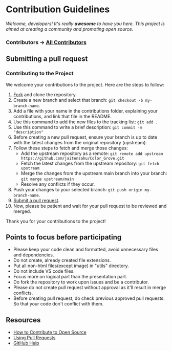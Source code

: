 
# Contribution Guidelines

*Welcome, developers! It's really **awesome** to have you here. This project is aimed at creating a community and promoting open source.*

### Contributors -> [All Contributors](https://github.com/jaitensahu/Color_Grove/graphs/contributors)

## Submitting a pull request
### Contributing to the Project

We welcome your contributions to the project. Here are the steps to follow:

1. [Fork](https://github.com/jaitensahu/Color_Grove/fork) and clone the repository.
2. Create a new branch and select that branch: `git checkout -b my-branch-name`.
3. Add a file with your name in the contributions folder, explaining your contributions, and link that file in the README.
4. Use this command to add the new files to the tracking list: `git add .`
5. Use this command to write a brief description: `git commit -m "description"`
6. Before creating a new pull request, ensure your branch is up to date with the latest changes from the original repository (upstream).
7. Follow these steps to fetch and merge those changes:
   - Add the upstream repository as a remote: `git remote add upstream https://github.com/jaitensahu/Color_Grove.git`
   - Fetch the latest changes from the upstream repository: `git fetch upstream`
   - Merge the changes from the upstream main branch into your branch: `git merge upstream/main`
   - Resolve any conflicts if they occur.
8. Push your changes to your selected branch: `git push origin my-branch-name`.
9. [Submit a pull request](https://github.com/jaitensahu/Color_Grove/compare).
10. Now, please be patient and wait for your pull request to be reviewed and merged.

Thank you for your contributions to the project!

## Points to focus before participating

- Please keep your code clean and formatted, avoid unnecessary files and dependencies.
- Do not create, already created file extensions.
- Put all non-html files(except image) in "utils" directory.
- Do not include VS code files.
- Focus more on logical part than the presentation part.
- Do fork the repository to work upon issues and be a contributor.
- Please do not create pull request without approval as it'll result in merge conflicts.
- Before creating pull request, do check previous approved pull requests. So that your code don't conflict with them.

## Resources

- [How to Contribute to Open Source](https://opensource.guide/how-to-contribute/)
- [Using Pull Requests](https://help.github.com/articles/about-pull-requests/)
- [GitHub Help](https://help.github.com)
